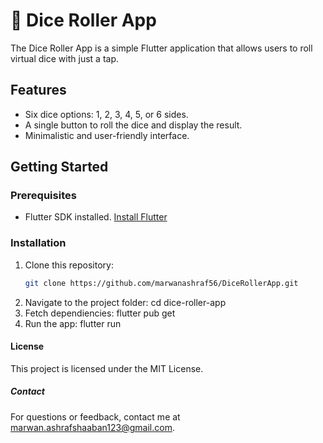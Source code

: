 # 🎲 Dice Roller App

The Dice Roller App is a simple Flutter application that allows users to roll virtual dice with just a tap.

## Features
- Six dice options: 1, 2, 3, 4, 5, or 6 sides.
- A single button to roll the dice and display the result.
- Minimalistic and user-friendly interface.

## Getting Started
### Prerequisites
- Flutter SDK installed. [Install Flutter](https://flutter.dev/docs/get-started/install)

### Installation
1. Clone this repository:
   ```bash
   git clone https://github.com/marwanashraf56/DiceRollerApp.git
2. Navigate to the project folder:
   cd dice-roller-app
3. Fetch dependiencies:
   flutter pub get
4. Run the app:
   flutter run

#### License
This project is licensed under the MIT License.

##### Contact
For questions or feedback, contact me at marwan.ashrafshaaban123@gmail.com.



